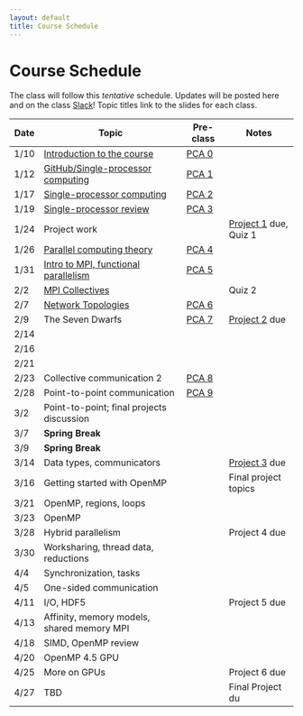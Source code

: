 ```yaml
---
layout: default
title: Course Schedule
---
```


# Course Schedule

The class will follow this _tentative_ schedule. Updates will be posted here and on the class [Slack](http://cmse-822.slack.com)!
Topic titles link to the slides for each class.

Date  | Topic                      | Pre-class |  Notes
------|----------------------------|-----------|------
1/10   | [Introduction to the course](assets/Lecture0.pdf) | [PCA 0](assignments/pca0.md) |  
1/12   | [GitHub/Single-processor computing](assets/Lecture1.pdf) | [PCA 1](assignments/pca1.md)  |
1/17  | [Single-processor computing](assets/Lecture2.pdf) | [PCA 2](assignments/pca2.md) | 
1/19  | [Single-processor review](assets/Lecture3.pdf) | [PCA 3](assignments/pca3.md) |  
1/24  | Project work  |  | [Project 1](assignments/proj1.md) due, Quiz 1
1/26  | [Parallel computing theory](assets/Lecture4.pdf)       | [PCA 4](assignments/pca4.md) | 
1/31  | [Intro to MPI, functional parallelism](assets/Lecture5.pdf)  |   [PCA 5](assignments/pca5.md)
2/2  | [MPI Collectives](assets/Lecture6.pdf)          |  | Quiz 2
2/7  | [Network Topologies](assets/Lecture7.pdf)    | [PCA 6](assignments/pca6.md) | 
2/9  | The Seven Dwarfs | [PCA 7](assignments/pca7.md) | [Project 2](assignments/proj2.md) due
2/14 | 
2/16 | 
2/21 | 
2/23 | Collective communication 2 | [PCA 8](assignments/pca8.md)  | 
2/28 | Point-to-point communication | [PCA 9](assignments/pca9.md) | 
3/2 | Point-to-point; final projects discussion |  | 
3/7 | **Spring Break**
3/9 | **Spring Break**
3/14 | Data types, communicators    |  | [Project 3](assignments/proj3.md) due  
3/16 | Getting started with OpenMP  |  | Final project topics
3/21 | OpenMP, regions, loops | | 
3/23 | OpenMP  | | 
3/28 | Hybrid parallelism  | | Project 4 due 
3/30 | Worksharing, thread data, reductions |  | 
4/4  | Synchronization, tasks | | 
4/5  | One-sided communication |  |
4/11 | I/O, HDF5 |  | Project 5 due
4/13 | Affinity, memory models, shared memory MPI | | 
4/18 | SIMD, OpenMP review   | | 
4/20 | OpenMP 4.5 GPU   | | 
4/25 | More on GPUs | |  Project 6 due
4/27 | TBD    | | Final Project du

